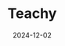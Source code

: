 ---  
layout: startup_page  
title: "Teachy"  
id: "teachy.app"  
permalink: "/teachyteachy.app12022024/"  
website: "https://www.teachy.app/"  
funding_round: "Series A"  
funding_amount: "$7M"  
investors: "Goodwater Capital, Reach Capital, Endeavor, NXTP, Roble Ventures"  
about: "Teachy is an AI-powered workspace designed for schools in Latin America and Asia. It helps teachers save time on tasks like lesson planning and grading by providing curriculum-aligned, AI-customizable materials, addressing challenges such as local curriculum alignment and digital connectivity. The platform aims to empower teachers and enhance educational outcomes globally."  
markets: "Education, AI, EdTech"  
hq: "Rio de Janeiro, Rio de Janeiro, Brazil"  
founded_year: "2022"  
linkedin: "https://www.linkedin.com/company/teachyeducation/"  
twitter: "https://twitter.com/TeachyEducation"  
instagram: ""  
facebook: ""  
crunchbase: "https://www.crunchbase.com/organization/teachy-18f1"  
pitchbook: "https://pitchbook.com/profiles/company/530519-68"  

date_display: "02-Dec-2024"  
date: "2024-12-02"

# SEO Optimization  
meta_title: "Teachy - Series A Funding ($7M)"  
meta_description: "Teachy, Teachy is an AI-powered workspace designed for schools in Latin America and Asia. It helps teachers save time on tasks like lesson planning and gradin..."  
meta_keywords: "Teachy, Education, AI, EdTech, Series A funding"  
canonical_url: "https://startup.projectstartups.com/teachyteachy.app12022024/"  
---